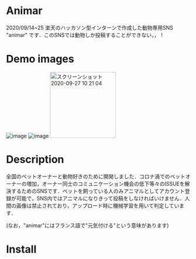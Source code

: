 # Animar
2020/09/14~25 楽天のハッカソン型インターンで作成した動物専用SNS "animar" です．このSNSでは動物しか投稿することができない，，！

# Demo images
![image](https://user-images.githubusercontent.com/60457290/94353233-925d6780-00a9-11eb-85b9-371eb3471446.png)
![image](https://user-images.githubusercontent.com/60457290/94353229-807bc480-00a9-11eb-9ff1-3581f57af644.png)
<img width="180" alt="スクリーンショット 2020-09-27 10 21 04" src="https://user-images.githubusercontent.com/60457290/94353349-2e3ba300-00ab-11eb-8911-c092bf57a0bf.png">

# Description
全国のペットオーナーと動物好きのために開発しました．コロナ渦でのペットオーナーの増加，オーナー同士のコミュニケーション機会の低下等々のISSUEを解決するためのSNSです．ペットを飼っている人のみアニマルとしてアカウント登録が可能で，SNS内ではアニマルになりきって投稿をしなければいけません．人間の画像は禁止されており，アップロード時に機械学習を用いて判定しています．

(なお，"animar"にはフランス語で"元気付ける"という意味があります)

# Install
